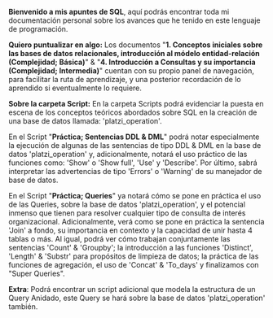**Bienvenido a mis apuntes de SQL**, aquí podrás encontrar toda mi documentación personal sobre los avances que he tenido en este lenguaje de programación. 

**Quiero puntualizar en algo:** Los documentos "**1. Conceptos iniciales sobre las bases de datos relacionales, introducción al módelo entidad-relación (Complejidad; Básica)**" & "**4. Introducción a Consultas y su importancia (Complejidad; Intermedia)**" cuentan con su propio panel de navegación, para facilitar la ruta de aprendizaje, y una posterior recordación de lo aprendido si eventualmente lo requiere. 

**Sobre la carpeta Script:** En la carpeta Scripts podrá evidenciar la puesta en escena de los conceptos teóricos abordados sobre SQL en la creación de una base de datos llamada: 'platzi_operation'.

En el Script "**Práctica; Sentencias DDL & DML**" podrá notar especialmente la ejecución de algunas de las sentencias de tipo DDL & DML en la base de datos 'platzi_operation' y, adicionalmente, notará el uso práctico de las funciones como: 'Show' o 'Show full', 'Use' y 'Describe'. Por último, sabrá interpretar las advertencias de tipo 'Errors' o 'Warning' de su manejador de base de datos.

En el Script "**Práctica; Queries**" ya notará cómo se pone en práctica el uso de las Queries, sobre la base de datos 'platzi_operation', y el potencial inmenso que tienen para resolver cualquier tipo de consulta de interés organizacional. Adicionalmente, verá como se pone en práctica la sentencia 'Join' a fondo, su importancia en contexto y la capacidad de unir hasta 4 tablas o más. Al igual, podrá ver cómo trabajan conjuntamente las sentencias 'Count' & 'Groupby'; la introducción a las funciones 'Distinct', 'Length' & 'Substr' para propósitos de limpieza de datos; la práctica de las funciones de agregación, el uso de 'Concat' & 'To_days' y finalizamos con "Super Queries".

**Extra**: Podrá encontrar un script adicional que modela la estructura de un Query Anidado, este Query se hará sobre la base de datos 'platzi_operation' también.
